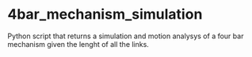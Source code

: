 # 4bar_mechanism_simulation
Python script that returns a simulation and motion analysys of a four bar mechanism given the lenght of all the links.
